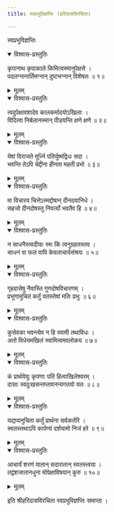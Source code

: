 ```yaml
---
title: स्वप्रभुविज्ञप्तिः (हरिदासविरचिता)

---
```

  
स्वप्रभुविज्ञप्तिः

<details open><summary>विश्वास-प्रस्तुतिः</summary>

कृपानाथ कृपाकाले किमित्यस्मानुपेक्षसे ।  
पदलग्नानार्तिमग्नान् दुष्टभग्नान् विशेषतः ॥ १॥
</details>

<details><summary>मूलम्</summary>

कृपानाथ कृपाकाले किमित्यस्मानुपेक्षसे ।  
पदलग्नानार्तिमग्नान् दुष्टभग्नान् विशेषतः ॥ १॥
</details>

<details open><summary>विश्वास-प्रस्तुतिः</summary>

त्वदुपेक्षावशादेव कालकर्मादयोऽखिलाः ।  
विदित्वा निर्बलानस्मान् पीडयन्ति क्षणे क्षणे ॥ २॥
</details>

<details><summary>मूलम्</summary>

त्वदुपेक्षावशादेव कालकर्मादयोऽखिलाः ।  
विदित्वा निर्बलानस्मान् पीडयन्ति क्षणे क्षणे ॥ २॥
</details>

<details open><summary>विश्वास-प्रस्तुतिः</summary>

येषां विराजते मूर्ध्नि पतिर्युष्मद्विधः सदा ।  
भवन्ति तेऽपि चेद्दीना हीनता महती प्रभो ॥ ३॥
</details>

<details><summary>मूलम्</summary>

येषां विराजते मूर्ध्नि पतिर्युष्मद्विधः सदा ।  
भवन्ति तेऽपि चेद्दीना हीनता महती प्रभो ॥ ३॥
</details>

<details open><summary>विश्वास-प्रस्तुतिः</summary>

मा विचारय चित्तेऽस्मद्दोषान् दीनदयानिधे ।  
सहजो दीनदोषस्तु निवर्त्यो भवतैव हि ॥ ४॥
</details>

<details><summary>मूलम्</summary>

मा विचारय चित्तेऽस्मद्दोषान् दीनदयानिधे ।  
सहजो दीनदोषस्तु निवर्त्यो भवतैव हि ॥ ४॥
</details>

<details open><summary>विश्वास-प्रस्तुतिः</summary>

न साधनैस्त्वदीयाः स्मः किं त्वनुग्रहतस्तव ।  
साधनं वा फलं वापि केवलाचार्यसंश्रयः ॥ ५॥
</details>

<details><summary>मूलम्</summary>

न साधनैस्त्वदीयाः स्मः किं त्वनुग्रहतस्तव ।  
साधनं वा फलं वापि केवलाचार्यसंश्रयः ॥ ५॥
</details>

<details open><summary>विश्वास-प्रस्तुतिः</summary>

गृहदासेषु नैवास्ति गुणदोषविचारणम् ।  
प्रभूणामुचितं कर्तुं यतस्तेषां मतिः प्रभुः ॥ ६॥
</details>

<details><summary>मूलम्</summary>

गृहदासेषु नैवास्ति गुणदोषविचारणम् ।  
प्रभूणामुचितं कर्तुं यतस्तेषां मतिः प्रभुः ॥ ६॥
</details>

<details open><summary>विश्वास-प्रस्तुतिः</summary>

कुसेवका भवन्त्येव न हि स्वामी तथाविधः ।  
अतो विधेयमखिलं स्वामित्वमवलोकय ॥ ७॥
</details>

<details><summary>मूलम्</summary>

कुसेवका भवन्त्येव न हि स्वामी तथाविधः ।  
अतो विधेयमखिलं स्वामित्वमवलोकय ॥ ७॥
</details>

<details open><summary>विश्वास-प्रस्तुतिः</summary>

कं प्रार्थयेयुः कृपणाः पतिं हित्वाखिलेश्वरम् ।  
दासाः स्वदुःखसन्तप्तावनन्यगतयो यतः ॥ ८॥
</details>

<details><summary>मूलम्</summary>

कं प्रार्थयेयुः कृपणाः पतिं हित्वाखिलेश्वरम् ।  
दासाः स्वदुःखसन्तप्तावनन्यगतयो यतः ॥ ८॥
</details>

<details open><summary>विश्वास-प्रस्तुतिः</summary>

यद्यप्यनुचिता कर्तुं प्रार्थना सर्वकर्तरि ।  
स्वतस्तथाऽपि कार्पण्यं दर्शयामो निजं हरे ॥ ९॥
</details>

<details><summary>मूलम्</summary>

यद्यप्यनुचिता कर्तुं प्रार्थना सर्वकर्तरि ।  
स्वतस्तथाऽपि कार्पण्यं दर्शयामो निजं हरे ॥ ९॥
</details>

<details open><summary>विश्वास-प्रस्तुतिः</summary>

आचार्यं शरणं यातान् सदारातान् स्वतस्त्वया ।  
तद्वंशजातानधुना मोपेक्षाविषयान् कुरु ॥ १०॥
</details>

<details><summary>मूलम्</summary>

आचार्यं शरणं यातान् सदारातान् स्वतस्त्वया ।  
तद्वंशजातानधुना मोपेक्षाविषयान् कुरु ॥ १०॥
</details>  
  
इति श्रीहरिदासविरचिता स्वप्रभुविज्ञप्तिः समाप्ता ।  
  
  
